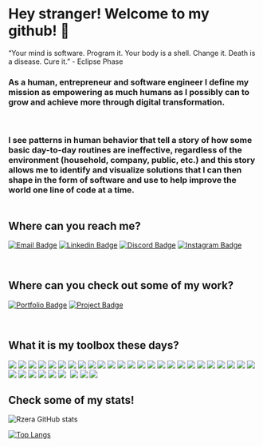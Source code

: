 # Hey stranger! Welcome to my github! 👋

“Your mind is software. Program it. Your body is a shell. Change it. Death is a disease. Cure it.” - Eclipse Phase

### As a human, entrepreneur and software engineer I define my mission as empowering as much humans as I possibly can to grow and achieve more through digital transformation.

<br />

### I see patterns in human behavior that tell a story of how some basic day-to-day routines are ineffective, regardless of the environment (household, company, public, etc.) and this story allows me to identify and visualize solutions that I can then shape in the form of software and use to help improve the world one line of code at a time. <br /><br />

## Where can you reach me?
[![Email Badge](https://img.shields.io/badge/Gmail-D14836?style=for-the-badge&logo=gmail&logoColor=white)](mailto:suporte@beeblock.com.br)
[![Linkedin Badge](https://img.shields.io/badge/LinkedIn-0077B5?style=for-the-badge&logo=linkedin&logoColor=white)](https://www.linkedin.com/in/rzeradev/)
[![Discord Badge](https://img.shields.io/badge/Discord-7289DA?style=for-the-badge&logo=discord&logoColor=white)](https://discordapp.com/users/218132272593764352/)
[![Instagram Badge](https://img.shields.io/badge/Instagram-E4405F?style=for-the-badge&logo=instagram&logoColor=white)](https://www.instagram.com/ronikovich/)

<br />

## Where can you check out some of my work?
[![Portfolio Badge](https://img.shields.io/website?label=rzera.dev&style=for-the-badge&url=https://rzera.dev/)](https://rzera.dev)
[![Project Badge](https://img.shields.io/website?label=beeblock.com.br&style=for-the-badge&url=https://beeblock.com.br/)](https://beeblock.com.br)

<br />

## What it is my toolbox these days?
<img src="https://img.shields.io/badge/JavaScript-F7DF1E?style=for-the-badge&logo=javascript&logoColor=black"/>
<img src="https://img.shields.io/badge/React-20232A?style=for-the-badge&logo=react&logoColor=61DAFB"/>
<img src="https://img.shields.io/badge/React_Native-20232A?style=for-the-badge&logo=react&logoColor=61DAFB"/>
<img src="https://img.shields.io/badge/Redux-593D88?style=for-the-badge&logo=redux&logoColor=white"/>
<img src="https://img.shields.io/badge/Svelte-4A4A55?style=for-the-badge&logo=svelte&logoColor=FF3E00"/>
<img src="https://img.shields.io/badge/jQuery-0769AD?style=for-the-badge&logo=jquery&logoColor=white">
<img src="https://img.shields.io/badge/Node.js-43853D?style=for-the-badge&logo=node.js&logoColor=white"/>
<img src="https://img.shields.io/badge/Express.js-404D59?style=for-the-badge"/>
<img src="https://img.shields.io/badge/Python-3776AB?style=for-the-badge&logo=python&logoColor=white"/>
<img src="https://img.shields.io/badge/Flask-000000?style=for-the-badge&logo=flask&logoColor=white"/>
<img src="https://img.shields.io/badge/PHP-777BB4?style=for-the-badge&logo=php&logoColor=white"/>
<img src="https://img.shields.io/badge/Laravel-FF2D20?style=for-the-badge&logo=laravel&logoColor=white"/>
<img src="https://img.shields.io/badge/HTML5-E34F26?style=for-the-badge&logo=html5&logoColor=white"/>
<img src="https://img.shields.io/badge/CSS3-1572B6?style=for-the-badge&logo=css3&logoColor=white"/>
<img src="https://img.shields.io/badge/Sass-CC6699?style=for-the-badge&logo=sass&logoColor=white"/>
<img src="https://img.shields.io/badge/Tailwind_CSS-38B2AC?style=for-the-badge&logo=tailwind-css&logoColor=white"/>
<img src="https://img.shields.io/badge/Material--UI-0081CB?style=for-the-badge&logo=material-ui&logoColor=white"/>
<img src="https://img.shields.io/badge/Bootstrap-563D7C?style=for-the-badge&logo=bootstrap&logoColor=white"/>
<img src="https://img.shields.io/badge/styled--components-DB7093?style=for-the-badge&logo=styled-components&logoColor=white"/>
<img src="https://img.shields.io/badge/MySQL-00000F?style=for-the-badge&logo=mysql&logoColor=white"/>
<img src="https://img.shields.io/badge/MariaDB-003545?style=for-the-badge&logo=mariadb&logoColor=white"/>
<img src="https://img.shields.io/badge/PostgreSQL-316192?style=for-the-badge&logo=postgresql&logoColor=white"/>
<img src="https://img.shields.io/badge/SQLite-07405E?style=for-the-badge&logo=sqlite&logoColor=white"/>
<img src="https://img.shields.io/badge/MongoDB-4EA94B?style=for-the-badge&logo=mongodb&logoColor=white"/>
<img src="https://img.shields.io/badge/Microsoft_SQL_Server-CC2927?style=for-the-badge&logo=microsoft-sql-server&logoColor=white"/>
<img src="https://img.shields.io/badge/sequelize-323330?style=for-the-badge&logo=sequelize&logoColor=blue"/>
<img src="https://img.shields.io/badge/redis-%23DD0031.svg?&style=for-the-badge&logo=redis&logoColor=white"/>
<img src="https://img.shields.io/badge/rabbitmq-%23FF6600.svg?&style=for-the-badge&logo=rabbitmq&logoColor=white"/>
<img src="https://img.shields.io/badge/Elastic_Search-005571?style=for-the-badge&logo=elasticsearch&logoColor=white"/>
<img src="https://img.shields.io/badge/json%20web%20tokens-323330?style=for-the-badge&logo=json-web-tokens&logoColor=pink"/>
<img src="https://img.shields.io/badge/GIT-E44C30?style=for-the-badge&logo=git&logoColor=white"/>
<img src=""/>
<img src="https://img.shields.io/badge/Adobe%20Creative%20Cloud-DA1F26?style=for-the-badge&logo=Adobe%20Creative%20Cloud&logoColor=white"/>
<img src="https://img.shields.io/badge/Figma-F24E1E?style=for-the-badge&logo=figma&logoColor=white"/>
<img src="https://img.shields.io/badge/Trello-0052CC?style=for-the-badge&logo=trello&logoColor=white"/>

<br />

## Check some of my stats!
![Rzera GitHub stats](https://github-readme-stats.vercel.app/api?username=rzeradev&show_icons=true&theme=dracula)

[![Top Langs](https://github-readme-stats.vercel.app/api/top-langs/?username=rzeradev&layout=compact)](https://github.com/rzeradev/)